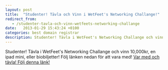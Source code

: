 ```yaml
---
layout: post
title:  "Studenter! Tävla och Vinn i WetFeet's Networking Challange!"
redirect_from:
   - /studenter-tavla-och-vinn-wetfeets-networking-challange
date:   2013-01-29 15:43:24 +0100
categories: best domain registrar
description: Studenter! Tävla i WetFeet's Networking Challange och vinn 10,000kr, en ipad mini, eller biobiljetter! Följ länken nedan för att vara med!
---
```


Studenter! Tävla i WetFeet's Networking Challange och vinn 10,000kr, en ipad mini, eller biobiljetter! Följ länken nedan för att vara med! [Var med och tävla! Följ denna länk!]( http://unisurv.co/sess2013ambass?reid=16411 "Börja här!")